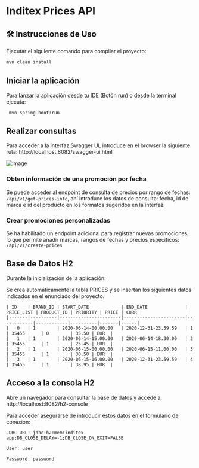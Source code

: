 # Inditex Prices API

## 🛠 Instrucciones de Uso

Ejecutar el siguiente comando para compilar el proyecto:

   ```bash
   mvn clean install
   ```
## Iniciar la aplicación
Para lanzar la aplicación desde tu IDE (Botón run) o desde la terminal ejecuta:

   ```bash
    mvn spring-boot:run
   ``` 

## Realizar consultas

Para acceder a la interfaz Swagger UI, introduce en el browser la siguiente ruta: http://localhost:8082/swagger-ui.html

![image](https://github.com/user-attachments/assets/ec001a67-75dd-4208-9915-73ff828f6dfe)

### Obten información de una promoción por fecha
Se puede acceder al endpoint de consulta de precios por rango de fechas: `/api/v1/get-prices-info`, ahí introduce los datos de consulta: fecha, id de marca e id del producto en los formatos sugeridos en la interfaz

### Crear promociones personalizadas
Se ha habilitado un endpoint adicional para registrar nuevas promociones, lo que permite añadir marcas, rangos de fechas y precios específicos: `/api/v1/create-prices`

##  Base de Datos H2
Durante la inicialización de la aplicación:

Se crea automáticamente la tabla PRICES y se insertan los siguientes datos indicados en el enunciado del proyecto.

````
| ID    | BRAND_ID | START_DATE            | END_DATE              | PRICE_LIST | PRODUCT_ID | PRIORITY | PRICE | CURR |
|-------|----------|-----------------------|-----------------------|------------|------------|----------|-------|------|
|   0   | 1        | 2020-06-14-00.00.00   | 2020-12-31-23.59.59   | 1          | 35455      | 0        | 35.50 | EUR  |
|   1   | 1        | 2020-06-14-15.00.00   | 2020-06-14-18.30.00   | 2          | 35455      | 1        | 25.45 | EUR  |
|   2   | 1        | 2020-06-15-00.00.00   | 2020-06-15-11.00.00   | 3          | 35455      | 1        | 30.50 | EUR  |
|   3   | 1        | 2020-06-15-16.00.00   | 2020-12-31-23.59.59   | 4          | 35455      | 1        | 38.95 | EUR  |
````
## Acceso a la consola H2
Abre un navegador para consultar la base de datos y accede a:
http://localhost:8082/h2-console

Para acceder asegurarse de introducir estos datos en el formulario de conexión:

`JDBC URL: jdbc:h2:mem:inditex-app;DB_CLOSE_DELAY=-1;DB_CLOSE_ON_EXIT=FALSE`

`User: user`

``Password: password``






